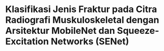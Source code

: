 # Klasifikasi Jenis Fraktur pada Citra Radiografi Muskuloskeletal dengan Arsitektur MobileNet dan Squeeze-Excitation Networks (SENet)

